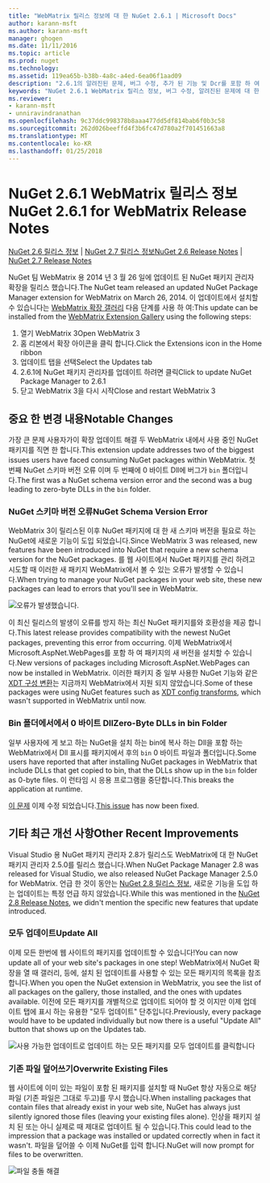 ```yaml
---
title: "WebMatrix 릴리스 정보에 대 한 NuGet 2.6.1 | Microsoft Docs"
author: karann-msft
ms.author: karann-msft
manager: ghogen
ms.date: 11/11/2016
ms.topic: article
ms.prod: nuget
ms.technology: 
ms.assetid: 119ea65b-b38b-4a8c-a4ed-6ea06f1aad09
description: "2.6.1의 알려진된 문제, 버그 수정, 추가 된 기능 및 Dcr를 포함 하 여 WebMatrix 용 NuGet에 대 한 릴리스 정보입니다."
keywords: "NuGet 2.6.1 WebMatrix 릴리스 정보, 버그 수정, 알려진된 문제에 대 한 추가 기능을 Dcr"
ms.reviewer:
- karann-msft
- unniravindranathan
ms.openlocfilehash: 9c37ddc998378b8aaa477dd5df814bab6f0b3c58
ms.sourcegitcommit: 262d026beeffd4f3b6fc47d780a2f701451663a8
ms.translationtype: MT
ms.contentlocale: ko-KR
ms.lasthandoff: 01/25/2018
---
```

# <a name="nuget-261-for-webmatrix-release-notes"></a><span data-ttu-id="2a610-104">NuGet 2.6.1 WebMatrix 릴리스 정보</span><span class="sxs-lookup"><span data-stu-id="2a610-104">NuGet 2.6.1 for WebMatrix Release Notes</span></span>

<span data-ttu-id="2a610-105">[NuGet 2.6 릴리스 정보](../release-notes/nuget-2.6.md) | [NuGet 2.7 릴리스 정보](../release-notes/nuget-2.7.md)</span><span class="sxs-lookup"><span data-stu-id="2a610-105">[NuGet 2.6 Release Notes](../release-notes/nuget-2.6.md) | [NuGet 2.7 Release Notes](../release-notes/nuget-2.7.md)</span></span>

<span data-ttu-id="2a610-106">NuGet 팀 WebMatrix 용 2014 년 3 월 26 일에 업데이트 된 NuGet 패키지 관리자 확장을 릴리스 했습니다.</span><span class="sxs-lookup"><span data-stu-id="2a610-106">The NuGet team released an updated NuGet Package Manager extension for WebMatrix on March 26, 2014.</span></span>  <span data-ttu-id="2a610-107">이 업데이트에서 설치할 수 있습니다는 [WebMatrix 확장 갤러리](http://extensions.webmatrix.com/packages/NuGetPackageManager/) 다음 단계를 사용 하 여:</span><span class="sxs-lookup"><span data-stu-id="2a610-107">This update can be installed from the [WebMatrix Extension Gallery](http://extensions.webmatrix.com/packages/NuGetPackageManager/) using the following steps:</span></span>

1. <span data-ttu-id="2a610-108">열기 WebMatrix 3</span><span class="sxs-lookup"><span data-stu-id="2a610-108">Open WebMatrix 3</span></span>
2. <span data-ttu-id="2a610-109">홈 리본에서 확장 아이콘을 클릭 합니다.</span><span class="sxs-lookup"><span data-stu-id="2a610-109">Click the Extensions icon in the Home ribbon</span></span>
3. <span data-ttu-id="2a610-110">업데이트 탭을 선택</span><span class="sxs-lookup"><span data-stu-id="2a610-110">Select the Updates tab</span></span>
4. <span data-ttu-id="2a610-111">2.6.1에 NuGet 패키지 관리자를 업데이트 하려면 클릭</span><span class="sxs-lookup"><span data-stu-id="2a610-111">Click to update NuGet Package Manager to 2.6.1</span></span>
6. <span data-ttu-id="2a610-112">닫고 WebMatrix 3을 다시 시작</span><span class="sxs-lookup"><span data-stu-id="2a610-112">Close and restart WebMatrix 3</span></span>

## <a name="notable-changes"></a><span data-ttu-id="2a610-113">중요 한 변경 내용</span><span class="sxs-lookup"><span data-stu-id="2a610-113">Notable Changes</span></span>

<span data-ttu-id="2a610-114">가장 큰 문제 사용자가이 확장 업데이트 해결 두 WebMatrix 내에서 사용 중인 NuGet 패키지를 직면 한 합니다.</span><span class="sxs-lookup"><span data-stu-id="2a610-114">This extension update addresses two of the biggest issues users have faced consuming NuGet packages within WebMatrix.</span></span>  <span data-ttu-id="2a610-115">첫 번째 NuGet 스키마 버전 오류 이며 두 번째에 0 바이트 Dll에 버그가 `bin` 폴더입니다.</span><span class="sxs-lookup"><span data-stu-id="2a610-115">The first was a NuGet schema version error and the second was a bug leading to zero-byte DLLs in the `bin` folder.</span></span>

### <a name="nuget-schema-version-error"></a><span data-ttu-id="2a610-116">NuGet 스키마 버전 오류</span><span class="sxs-lookup"><span data-stu-id="2a610-116">NuGet Schema Version Error</span></span>

<span data-ttu-id="2a610-117">WebMatrix 3이 릴리스된 이후 NuGet 패키지에 대 한 새 스키마 버전을 필요로 하는 NuGet에 새로운 기능이 도입 되었습니다.</span><span class="sxs-lookup"><span data-stu-id="2a610-117">Since WebMatrix 3 was released, new features have been introduced into NuGet that require a new schema version for the NuGet packages.</span></span>  <span data-ttu-id="2a610-118">를 웹 사이트에서 NuGet 패키지를 관리 하려고 시도할 때 이러한 새 패키지 WebMatrix에서 볼 수 있는 오류가 발생할 수 있습니다.</span><span class="sxs-lookup"><span data-stu-id="2a610-118">When trying to manage your NuGet packages in your web site, these new packages can lead to errors that you'll see in WebMatrix.</span></span>

![오류가 발생했습니다.](./media/NuGet-2.8/webmatrix-schema-version.png)

<span data-ttu-id="2a610-122">이 최신 릴리스의 발생이 오류를 방지 하는 최신 NuGet 패키지를와 호환성을 제공 합니다.</span><span class="sxs-lookup"><span data-stu-id="2a610-122">This latest release provides compatibility with the newest NuGet packages, preventing this error from occurring.</span></span> <span data-ttu-id="2a610-123">이제 WebMatrix에서 Microsoft.AspNet.WebPages를 포함 하 여 패키지의 새 버전을 설치할 수 있습니다.</span><span class="sxs-lookup"><span data-stu-id="2a610-123">New versions of packages including Microsoft.AspNet.WebPages can now be installed in WebMatrix.</span></span>  <span data-ttu-id="2a610-124">이러한 패키지 중 일부 사용한 NuGet 기능와 같은 [XDT 구성 변환](../release-notes/nuget-2.6.md#xdt)는 지금까지 WebMatrix에서 지원 되지 않았습니다.</span><span class="sxs-lookup"><span data-stu-id="2a610-124">Some of these packages were using NuGet features such as [XDT config transforms](../release-notes/nuget-2.6.md#xdt), which wasn't supported in WebMatrix until now.</span></span>

### <a name="zero-byte-dlls-in-bin-folder"></a><span data-ttu-id="2a610-125">Bin 폴더에서에서 0 바이트 Dll</span><span class="sxs-lookup"><span data-stu-id="2a610-125">Zero-Byte DLLs in bin Folder</span></span>

<span data-ttu-id="2a610-126">일부 사용자에 게 보고 하는 NuGet을 설치 하는 bin에 복사 하는 Dll을 포함 하는 WebMatrix에서 Dll 표시를 패키지에서 후의 `bin` 0 바이트 파일과 폴더입니다.</span><span class="sxs-lookup"><span data-stu-id="2a610-126">Some users have reported that after installing NuGet packages in WebMatrix that include DLLs that get copied to bin, that the DLLs show up in the `bin` folder as 0-byte files.</span></span>  <span data-ttu-id="2a610-127">이 런타임 시 응용 프로그램을 중단합니다.</span><span class="sxs-lookup"><span data-stu-id="2a610-127">This breaks the application at runtime.</span></span>

<span data-ttu-id="2a610-128">[이 문제](https://nuget.codeplex.com/workitem/4060) 이제 수정 되었습니다.</span><span class="sxs-lookup"><span data-stu-id="2a610-128">[This issue](https://nuget.codeplex.com/workitem/4060) has now been fixed.</span></span>

## <a name="other-recent-improvements"></a><span data-ttu-id="2a610-129">기타 최근 개선 사항</span><span class="sxs-lookup"><span data-stu-id="2a610-129">Other Recent Improvements</span></span>

<span data-ttu-id="2a610-130">Visual Studio 용 NuGet 패키지 관리자 2.8가 릴리스도 WebMatrix에 대 한 NuGet 패키지 관리자 2.5.0를 릴리스 했습니다.</span><span class="sxs-lookup"><span data-stu-id="2a610-130">When NuGet Package Manager 2.8 was released for Visual Studio, we also released NuGet Package Manager 2.5.0 for WebMatrix.</span></span>  <span data-ttu-id="2a610-131">언급 한 것이 동안는 [NuGet 2.8 릴리스 정보](../release-notes/nuget-2.8.md#webmatrix-nuget-client-updates), 새로운 기능을 도입 하는 업데이트는 특정 언급 하지 않았습니다.</span><span class="sxs-lookup"><span data-stu-id="2a610-131">While this was mentioned in the [NuGet 2.8 Release Notes](../release-notes/nuget-2.8.md#webmatrix-nuget-client-updates), we didn't mention the specific new features that update introduced.</span></span>

### <a name="update-all"></a><span data-ttu-id="2a610-132">모두 업데이트</span><span class="sxs-lookup"><span data-stu-id="2a610-132">Update All</span></span>

<span data-ttu-id="2a610-133">이제 모든 한번에 웹 사이트의 패키지를 업데이트할 수 있습니다!</span><span class="sxs-lookup"><span data-stu-id="2a610-133">You can now update all of your web site's packages in one step!</span></span>  <span data-ttu-id="2a610-134">WebMatrix에서 NuGet 확장을 열 때 갤러리, 등에, 설치 된 업데이트를 사용할 수 있는 모든 패키지의 목록을 참조 합니다.</span><span class="sxs-lookup"><span data-stu-id="2a610-134">When you open the NuGet extension in WebMatrix, you see the list of all packages on the gallery, those installed, and the ones with updates available.</span></span>  <span data-ttu-id="2a610-135">이전에 모든 패키지를 개별적으로 업데이트 되어야 할 것 이지만 이제 업데이트 탭에 표시 하는 유용한 "모두 업데이트" 단추입니다.</span><span class="sxs-lookup"><span data-stu-id="2a610-135">Previously, every package would have to be updated individually but now there is a useful "Update All" button that shows up on the Updates tab.</span></span>

![사용 가능한 업데이트로 업데이트 하는 모든 패키지를 모두 업데이트를 클릭합니다](./media/NuGet-2.8/webmatrix-update-all.png)

### <a name="overwrite-existing-files"></a><span data-ttu-id="2a610-137">기존 파일 덮어쓰기</span><span class="sxs-lookup"><span data-stu-id="2a610-137">Overwrite Existing Files</span></span>

<span data-ttu-id="2a610-138">웹 사이트에 이미 있는 파일이 포함 된 패키지를 설치할 때 NuGet 항상 자동으로 해당 파일 (기존 파일은 그대로 두고)를 무시 했습니다.</span><span class="sxs-lookup"><span data-stu-id="2a610-138">When installing packages that contain files that already exist in your web site, NuGet has always just silently ignored those files (leaving your existing files alone).</span></span>  <span data-ttu-id="2a610-139">인상을 패키지 설치 된 또는 아니 실제로 때 제대로 업데이트 될 수 있습니다.</span><span class="sxs-lookup"><span data-stu-id="2a610-139">This could lead to the impression that a package was installed or updated correctly when in fact it wasn't.</span></span>  <span data-ttu-id="2a610-140">파일을 덮어쓸 수 이제 NuGet를 입력 합니다.</span><span class="sxs-lookup"><span data-stu-id="2a610-140">NuGet will now prompt for files to be overwritten.</span></span>

![파일 충돌 해결](./media/NuGet-2.8/webmatrix-overwrite-file.png)
